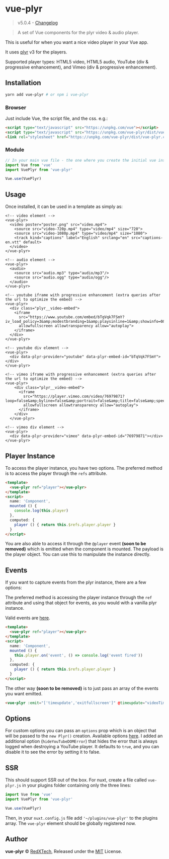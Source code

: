 # vue-plyr
>v5.0.4 - [Changelog](https://github.com/redxtech/vue-plyr/blob/master/changelog.md)

>A set of Vue components for the plyr video & audio player.

This is useful for when you want a nice video player in your Vue app.

It uses [plyr](https://plyr.io) v3 for the players.

Supported player types: HTML5 video, HTML5 audio, YouTube (div & progressive
enhancement), and Vimeo (div & progressive enhancement).

## Installation

```bash
yarn add vue-plyr # or npm i vue-plyr
```

### Browser

Just include Vue, the script file, and the css. e.g.:

```html
<script type="text/javascript" src="https://unpkg.com/vue"></script>
<script type="text/javascript" src="https://unpkg.com/vue-plyr/dist/vue-plyr.js"></script>
<link rel="stylesheet" href="https://unpkg.com/vue-plyr/dist/vue-plyr.css">
```
### Module

```js
// In your main vue file - the one where you create the initial vue instance.
import Vue from 'vue'
import VuePlyr from 'vue-plyr'

Vue.use(VuePlyr)
```

## Usage

Once installed, it can be used in a template as simply as:

```vue
<!-- video element -->
<vue-plyr>
  <video poster="poster.png" src="video.mp4">
    <source src="video-720p.mp4" type="video/mp4" size="720">
    <source src="video-1080p.mp4" type="video/mp4" size="1080">
    <track kind="captions" label="English" srclang="en" src="captions-en.vtt" default>
  </video>
</vue-plyr>

<!-- audio element -->
<vue-plyr>
  <audio>
    <source src="audio.mp3" type="audio/mp3"/>
    <source src="audio.ogg" type="audio/ogg"/>
  </audio>
</vue-plyr>

<!-- youtube iframe with progressive enhancement (extra queries after the url to optimize the embed) -->
<vue-plyr>
  <div class="plyr__video-embed">
    <iframe
      src="https://www.youtube.com/embed/bTqVqk7FSmY?iv_load_policy=3&amp;modestbranding=1&amp;playsinline=1&amp;showinfo=0&amp;rel=0&amp;enablejsapi=1"
      allowfullscreen allowtransparency allow="autoplay">
    </iframe>
  </div>
</vue-plyr>

<!-- youtube div element -->
<vue-plyr>
  <div data-plyr-provider="youtube" data-plyr-embed-id="bTqVqk7FSmY"></div>
</vue-plyr>

<!-- vimeo iframe with progressive enhancement (extra queries after the url to optimize the embed) -->
<vue-plyr>
    <div class="plyr__video-embed">
      <iframe
        src="https://player.vimeo.com/video/76979871?loop=false&amp;byline=false&amp;portrait=false&amp;title=false&amp;speed=true&amp;transparent=0&amp;gesture=media"
        allowfullscreen allowtransparency allow="autoplay">
      </iframe>
    </div>
  </vue-plyr>

<!-- vimeo div element -->
<vue-plyr>
  <div data-plyr-provider="vimeo" data-plyr-embed-id="76979871"></div>
</vue-plyr>
```

## Player Instance

To access the player instance, you have two options. The preferred
method is to access the player through the `refs` attribute.

```html
<template>
  <vue-plyr ref="player"></vue-plyr>
</template>
<script>
  name: 'Component',
  mounted () {
    console.log(this.player)
  },
  computed: {
    player () { return this.$refs.player.player }
  }
</script>
```

You are also able to access it through the `@player` event **(soon to be
removed)** which is emitted when the component is mounted. The payload
is the player object. You can use this to manipulate the instance
directly.

## Events

If you want to capture events from the plyr instance, there are a few
options:

The preferred method is accessing the player instance through the `ref`
attribute and using that object for events, as you would with a vanilla
plyr instance.

Valid events are [here](https://github.com/sampotts/plyr#events).

```html
<template>
  <vue-plyr ref="player"></vue-plyr>
</template>
<script>
  name: 'Component',
  mounted () {
    this.player.on('event', () => console.log('event fired'))
  },
  computed: {
    player () { return this.$refs.player.player }
  }
</script>
```

The other way **(soon to be removed)** is to just pass an array of the
events you want emitted.

```html
<vue-plyr :emit="['timeupdate','exitfullscreen']" @timeupdate="videoTimeUpdated" @exitfullscreen="exitedFullScreen">
```

## Options

For custom options you can pass an `options` prop which is an object
that will be passed to the `new Plyr()` creation. Available options
[here](https://github.com/sampotts/plyr#options). I added an additional
option (`hideYouTubeDOMError`) that hides the error that is always
logged when destroying a YouTube player. It defaults to `true`, and you
can disable it to see the error by setting it to false.

## SSR

This should support SSR out of the box. For nuxt, create a file called `vue-plyr.js` in your plugins folder containing
only the three lines:
```js
import Vue from 'vue'
import VuePlyr from 'vue-plyr'

Vue.use(VuePlyr)
```

Then, in your `nuxt.config.js` file add
`'~/plugins/vue-plyr'` to the plugins array. The `vue-plyr` element should be globally registered now.

## Author

**vue-plyr** © [RedXTech](https://github.com/redxtech), Released under the [MIT](./LICENSE.md) License.
